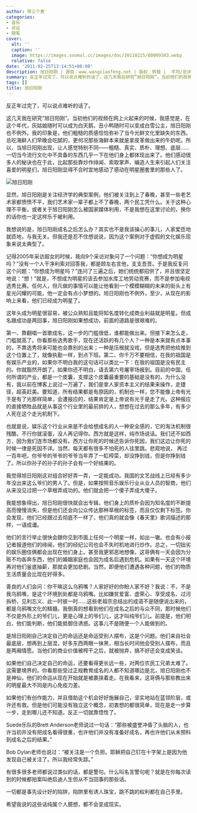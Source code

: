 ```yaml
---
author: 带三个表
categories:
- 音乐
- 评论
- 随笔
cover:
  alt: ''
  caption: ''
  image: https://images.soomal.cc/images/doc/20110225/00009383.webp
  relative: false
date: '2011-02-25T13:14:51+08:00'
description: 旭日阳刚 | 源自：www.wangxiaofeng.net | 版权：转载 |  平均/总评分：09.63/77
summary: 反正年过完了，可以说点难听的话了。这几天我在研究“旭日阳刚”。当初他们的视频在网上火起来的时候，我感觉是，在这个年代，灰姑娘随时可以成为白天鹅，丑小鸭随时可以变成白雪公主，旭日阳刚也不例外。我的印象是，他们粗糙的质感恰恰弥补了当今光鲜文化里缺失的东西。总吃海鲜人们早晚会吃腻的
tags: []
title: 旭日阳刚
---
```


反正年过完了，可以说点难听的话了。



这几天我在研究“旭日阳刚”。当初他们的视频在网上火起来的时候，我感觉是，在这个年代，灰姑娘随时可以成为白天鹅，丑小鸭随时可以变成白雪公主，旭日阳刚也不例外。我的印象是，他们粗糙的质感恰恰弥补了当今光鲜文化里缺失的东西。总吃海鲜人们早晚会吃腻的，更何况那些海鲜本来就是拿皮革做出来的牛奶呢。所以，当旭日阳刚出现，让人感觉特别不同――粗糙、真实、质朴、理想、底层……一切当今流行文化中不具备的东西几乎一下在他们身上都体现出来了。他们感动很多人的秘诀也在于此，比起那些靠炒作绯闻、索取掌声、编造人生来引起人们关注喜爱的明星们，旭日阳刚显得不合时宜地感动了感动在明星圈套里的那些人了。



![旭日阳刚](https://images.soomal.cc/images/doc/20110225/00009383.webp)



显然，旭日阳刚是关注经济学的典型案例，他们被关注到上了春晚，甚至一些老艺术家都愤愤不平，我们艺术家一辈子都上不了春晚，两个民工凭什么。关于这种心理不平衡，或者关于旭日阳刚怎么被国家媒体利用，不是我想在这里讨论的，换你的话你也一定这样乐于被利用。



我想说的是，旭日阳刚成名之后怎么办？其实也不是我该操心的事儿，人家爱匝地就匝地，与我无关。但我还是忍不住想说说，因为这个案例对于虚假的文化娱乐现象来说太典型了。



记得2005年采访超女的时候，我向9个采访对象问了一个问题：“你想成为明星吗？”没有一个人干净利索对回答我，都是顾左右言他，支支吾吾。于是我反复问这个问题：“你想成为明星吗？”连问了三遍之后，她们统统都招供了，并且很坚定地说：“想！”就是，不想成为明星的该去参加水库工地劳动竞赛，而不是参加电视选秀比赛。任何人，但凡做的事情可以能让他看到一个模模糊糊的未来的街头上有星光闪耀的可能，他一定会有点小梦想的。旭日阳刚也不例外，至少，从现在的影响上来看，他们已经成为明星了。



这年头成为明星很容易，被公众熟知且能将知名度转化成商业利益就是明星。但成名跟成功是两回事，旭日阳刚如果想成功，前面的道路是很艰难的。



第一、靠翻唱一首歌成名，这一步的门槛很低，谁都能做出来。但接下来怎么走，门槛就高了。你看那些选秀歌手，现在还活跃的有几个人？一种是本来就有点本事的，不靠选秀将来可能也会靠别的出来；一种是压根就没戏，但是选秀把他给推到这个位置上了，就像执勤一样，到点下班。第二、你千万不要相信，在我的祖国是有娱乐产业的，如果你不明白我的这句话可以类比一下：在我的祖国是没有民主的。你就豁然开朗了。如果你还不明白，请去第六号屠宰场报到。目前的中国，任何所谓的产业，都是一个皮囊，支撑这个皮囊最重要的基础是没有的，为什么没有，我以前在博客上说过一万遍了，我们是拿人家资本主义的结果来操作，走捷径，超英赶美。要知道，所有结果都是有原因的，机制也一样，您不能像上帝有光于是有了光那样简单，会遭报应的，结果肯定是上帝说有光于是走了光。这种报应的直接牺牲品就是从事这个行业里的最前排的人，想想在过去的那么多年，有多少人死在这个走光机制下。



也就是说，娱乐这个行业从来是不会给想成名的人一种安全感的，它的淘汰机制很残酷，不行你就滚蛋，没人再记得你。西方就是这样，纯市场说话。我们还不如西方，因为我们连市场都没有。西方让你死的时候还告诉你死因，我们这边让你死的时候一律是死因不详。当然，每天都有很多不怕死的人往里跳。悲观地说， 再过一百年吧，你爷爷的爷爷的爷爷当年弄了一缸榨菜，却没挣到钱，但是你挣到钱了。所以你孙子的孙子的孙子会有一个好结果的。



我觉得旭日阳刚这对组合好好弄一弄，一定能成功。我国的文艺战线上已经有多少年没出来这么爷们的男人了。但是，如果按照音乐娱乐行业从业人员的智商，他们从来没见过把一个草根弄成功的。他们就会把一个傻子弄成大傻子。



我能想象得出，旭日阳刚很快就会出专辑，他们身上的质朴会因为知名度的不断提高而慢慢消失，但是他们还会向公众传达那种草根的标签，而且仅仅剩下标签。你会发现，他们已经跟过去彻底不一样了，他们真的就会像《春天里》歌词描述的那样，一语成谶。



他们的言行举止很快会跟你见到市面上任何一个明星一样，如出一辙。也会有小报记者报道他们的绯闻，他们的经纪公司也会不失时机地进行炒作。总之，一切拙劣的娱乐圈伎俩都会出现在他们身上。甚至我更邪恶地想像，这哥俩有一天会因为分赃不均各奔东西，他们的婚姻家庭也会因为成名后遇到危机。如果有一天这个环境再对他们釜底抽薪，那就会更加悲剧。当然，即便他们遭遇各种问题，他们的物质生活质量会比现在好得多。



善良的人们会问：你干嘛这么乌鸦嘴？人家好好的你盼人家不好？我说：不，不是我乌鸦嘴，是这个环境到处都是乌鸦嘴。比如嫌贫爱富、虚荣心、享受成名、过河拆桥、见利忘义、此一时彼一时……这些老祖宗总结出的成语不是随便说出来的，都是乌鸦嘴文化的精髓。我倒真的想看到他们在成名之后的与众不同，那时候他们不仅是外形上的爷们儿，更是心理上的爷们儿，这才叫纯爷们儿。前提是，他们明白，他们能判断，他们能抵御住诱惑。这事儿不是随便一个人能做到的。



是旭日阳刚自己决定自己的命运还是命运受别人摆布，这是个问题。他们来自社会最底层，想再到上层混，好多东西两眼一抹黑，相当长时间他会受别人摆布，而且是两厢情愿。当他们的商业价值被榨干之后，就被抛弃，搞不好还会变成笑谈。



如果他们自己决定自己的命运，还要看得更长远一些，对两位农民工兄弟太难了。这需要境界的。你看那些受过正规教育成名的人都不知道哪边是北，旭日阳刚也不是神仙，他们的命运从现在开始就是被裹挟着走。在我看来，这哥俩与那些教出来的明星最大不同是内心免疫力差。



如果他们有创作能力，并且借助这个机会好好施展自己，坚实地站在蓝领阶层，或许还有救。但是他们可能没有独立这个概念，初衷想的都很简单，现在是走一步算一步，走到哪儿还不知道。反正一切就靠悟性了。



Suede乐队的Brett Anderson老师说过一句话：“那些被盛誉冲昏了头脑的人，也许当初并没有把成名看得很重，也许他们并没有准备好成名，再也许他们从未预料到成名之后的结果。”



Bob Dylan老师也说过：“被关注是一个负担。耶稣把自己钉在十字架上是因为他发现自己被关注了。所以我经常失踪。”



有很多很多老师都说过类似的话，都是警句。什么叫名言警句呢？就是在你每次读到的时候都拍案叫绝启迪人生但从不当回事的那些话。



一切都是事先设计好的陷阱，陷阱里有诱人珠宝，跳不跳的权利都在自己手里。



希望我说的这些话纯属个人臆想，都不会变成现实。